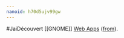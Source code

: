 ```yaml
---
nanoid: h70d5ujv99gw
---
```

#JaiDécouvert [[GNOME]] [Web Apps](https://codeberg.org/eyekay/webapps) ([from](https://mamot.fr/@eyekay@mastodon.social/112480018409457191)).
